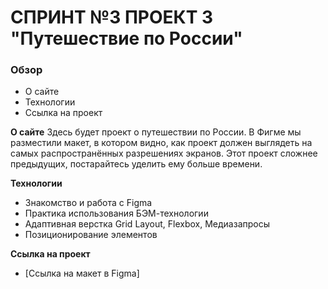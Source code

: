 # СПРИНТ №3 ПРОЕКТ 3 "Путешествие по России"

### Обзор
* О сайте
* Технологии
* Ссылка на проект

**О сайте**
Здесь будет проект о путешествии по России.
В Фигме мы разместили макет, в котором видно, как проект должен выглядеть на самых распространённых разрешениях экранов.
Этот проект сложнее предыдущих, постарайтесь уделить ему больше времени.

**Технологии**
* Знакомство и работа с Figma
* Практика использования БЭМ-технологии
* Адаптивная верстка Grid Layout, Flexbox, Медиазапросы
* Позиционирование элементов

**Ссылка на проект**

* [Ссылка на макет в Figma]
